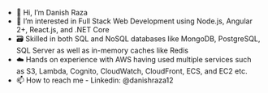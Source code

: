 - 👋 Hi, I’m Danish Raza
- 👀 I’m interested in Full Stack Web Development using Node.js, Angular 2+, React.js, and .NET Core
- 🗃️ Skilled in both SQL and NoSQL databases like MongoDB, PostgreSQL, SQL Server as well as in-memory caches like Redis
- ☁️ Hands on experience with AWS having used multiple services such as S3, Lambda, Cognito, CloudWatch, CloudFront, ECS, and EC2 etc.
- 📫 How to reach me - Linkedin: @danishraza12
